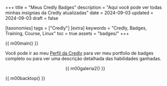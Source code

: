 +++
title = "Meus Credly Badges"
description = "Aqui você pode ver todas minhas insignias da Credly atualizadas"
date = 2024-09-03
updated = 2024-09-03
draft = false

[taxonomies]
tags = ["Credly"]
[extra]
keywords = "Credly, Badges, Training, Course, Linux"
toc = true
assets = "badges/"
+++

{{ m00main() }}

Você pode ir ao meu [Perfil da Credly](https://www.credly.com/users/luis-ricardo-martinez-diaz) para ver meu portfolio de badges completo ou para ver uma descrição detalhada das habilidades ganhadas.

<div style="text-align: center;">

{{ m00galeria2() }}

</div>

{{ m00backtop() }}
